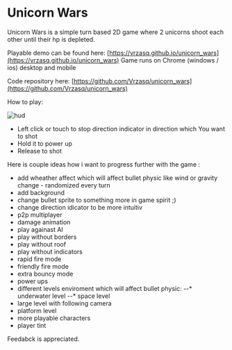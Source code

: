 # Unicorn Wars

Unicorn Wars is a simple turn based 2D game where 2 unicorns shoot each other until their hp is depleted.

Playable demo can be found here:
[https://vrzasq.github.io/unicorn_wars](https://vrzasq.github.io/unicorn_wars)
Game runs on Chrome (windows / ios) desktop and mobile

Code repository here:
[https://github.com/Vrzasq/unicorn_wars](https://github.com/Vrzasq/unicorn_wars)

How to play:

![hud](https://imgur.com/cjbkkUk.jpg)

* Left click or touch to stop direction indicator in direction which You want to shot
* Hold it to power up
* Release to shot

Here is couple ideas how i want to progress further with the game :

* add wheather affect which will affect bullet physic like wind or gravity change - randomized every turn
* add background
* change bullet sprite to something more in game spirit ;)
* change direction idicator to be more intuitiv
* p2p multiplayer
* damage animation
* play againast AI
* play without borders
* play without roof
* play without indicators
* rapid fire mode
* friendly fire mode
* extra bouncy mode
* power ups
* different levels enviroment which will affect bullet physic:
--* underwater level
--* space level
* large level with following camera
* platform level
* more playable characters
* player tint

Feedabck is appreciated.
